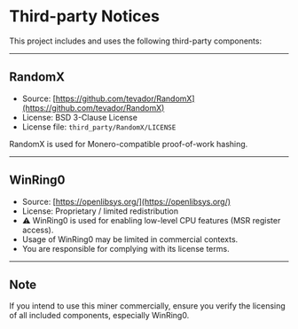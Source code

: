 # Third-party Notices

This project includes and uses the following third-party components:

---

## RandomX

- Source: [https://github.com/tevador/RandomX](https://github.com/tevador/RandomX)
- License: BSD 3-Clause License
- License file: `third_party/RandomX/LICENSE`

RandomX is used for Monero-compatible proof-of-work hashing.

---

## WinRing0

- Source: [https://openlibsys.org/](https://openlibsys.org/)
- License: Proprietary / limited redistribution
- ⚠️ WinRing0 is used for enabling low-level CPU features (MSR register access).
- Usage of WinRing0 may be limited in commercial contexts.
- You are responsible for complying with its license terms.

---

## Note

If you intend to use this miner commercially, ensure you verify the licensing  
of all included components, especially WinRing0.

